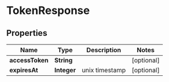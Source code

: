
# TokenResponse

## Properties
Name | Type | Description | Notes
------------ | ------------- | ------------- | -------------
**accessToken** | **String** |  |  [optional]
**expiresAt** | **Integer** | unix timestamp |  [optional]



